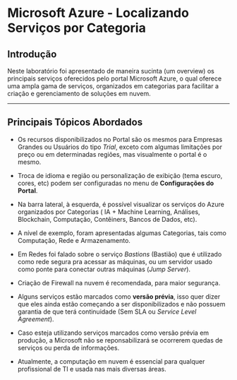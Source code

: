 # Microsoft Azure - Localizando Serviços por Categoria

## Introdução

Neste laboratório foi apresentado de maneira sucinta (um overview) os principais serviços oferecidos pelo portal Microsoft Azure, o qual oferece uma ampla gama de serviços, organizados em categorias para facilitar a criação e gerenciamento de soluções em nuvem. 


---

## Principais Tópicos Abordados

- Os recursos disponibilizados no Portal são os mesmos para Empresas Grandes ou Usuários do tipo <i>Trial</i>, exceto com algumas limitações por preço ou em determinadas regiões, mas visualmente o portal é o mesmo.

- Troca de idioma e região ou personalização de exibição (tema escuro, cores, etc) podem ser configuradas no menu de  <b>Configurações do Portal</b>. 

- Na barra lateral, à esquerda, é possível visualizar os serviços do Azure organizados por Categorias (	IA + Machine Learning, 	Análises, Blockchain, Computação, Contêiners, Bancos de Dados, etc).

-  A nível de exemplo, foram apresentadas algumas Categorias, tais como Computação, Rede e Armazenamento.

- Em Redes foi falado sobre o serviço <i>Bastions</i> (Bastião) que é utilizado como  rede segura pra acessar as máquinas, ou um servidor usado como ponte para conectar outras máquinas (<i>Jump Server</i>).

- Criação de Firewall na nuvem é recomendada, para maior segurança.

- Alguns serviços estão marcados como <b>versão prévia</b>, isso quer dizer que eles ainda estão começando a ser disponibilizados e não possuem garantia de que terá continuidade (Sem SLA ou <i>Service Level Agreement</i>).

- Caso esteja utilizando serviços marcados como versão prévia em produção, a Microsoft não se reponsabilizará se ocorrerem quedas de serviços ou perda de informações.

- Atualmente, a computação em nuvem é essencial para qualquer profissional de TI e usada nas mais diversas áreas.
